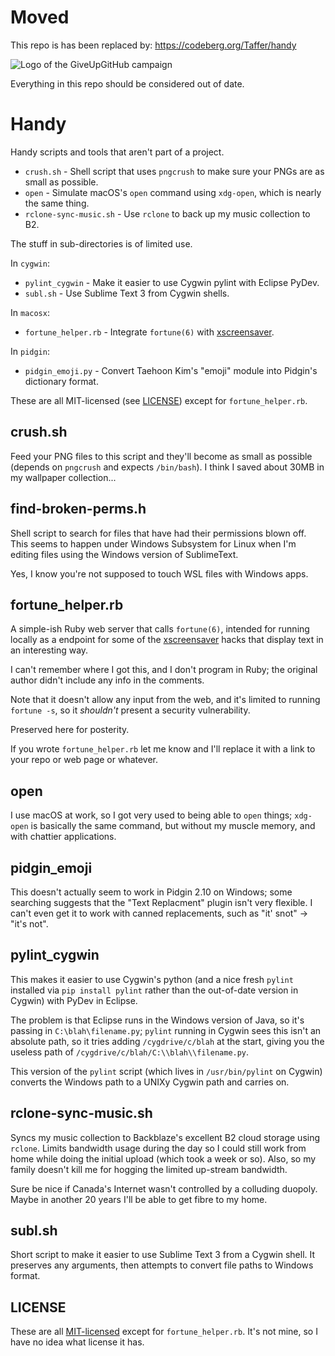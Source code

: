 # Moved

This repo is has been replaced by: https://codeberg.org/Taffer/handy

![Logo of the GiveUpGitHub campaign](https://sfconservancy.org/img/GiveUpGitHub.png)

Everything in this repo should be considered out of date.

# Handy

Handy scripts and tools that aren't part of a project.

* `crush.sh` - Shell script that uses `pngcrush` to make sure your PNGs are as
  small as possible.
* `open` - Simulate macOS's `open` command using `xdg-open`, which is nearly
  the same thing.
* `rclone-sync-music.sh` - Use `rclone` to back up my music collection to B2.

The stuff in sub-directories is of limited use.

In `cygwin`:

* `pylint_cygwin` - Make it easier to use Cygwin pylint with Eclipse PyDev.
* `subl.sh` - Use Sublime Text 3 from Cygwin shells.

In `macosx`:

* `fortune_helper.rb` - Integrate  `fortune(6)` with
  [xscreensaver](https://www.jwz.org/xscreensaver/).

In `pidgin`:

* `pidgin_emoji.py` - Convert Taehoon Kim's "emoji" module into Pidgin's\
  dictionary format.

These are all MIT-licensed (see [LICENSE](LICENSE.md)) except for
`fortune_helper.rb`.

## crush.sh

Feed your PNG files to this script and they'll become as small as possible
(depends on `pngcrush` and expects `/bin/bash`). I think I saved about 30MB in
my wallpaper collection...

## find-broken-perms.h

Shell script to search for files that have had their permissions blown off.
This seems to happen under Windows Subsystem for Linux when I'm editing files
using the Windows version of SublimeText.

Yes, I know you're not supposed to touch WSL files with Windows apps.

## fortune_helper.rb

A simple-ish Ruby web server that calls `fortune(6)`, intended for running
locally as a endpoint for some of the
[xscreensaver](https://www.jwz.org/xscreensaver/) hacks that display text in
an interesting way.

I can't remember where I got this, and I don't program in Ruby; the original
author didn't include any info in the comments.

Note that it doesn't allow any input from the web, and it's limited to running
`fortune -s`, so it *shouldn't* present a security vulnerability.

Preserved here for posterity.

If you wrote `fortune_helper.rb` let me know and I'll replace it with a link
to your repo or web page or whatever.

## open

I use macOS at work, so I got very used to being able to `open` things;
`xdg-open` is basically the same command, but without my muscle memory, and
with chattier applications.

## pidgin_emoji

This doesn't actually seem to work in Pidgin 2.10 on Windows; some searching
suggests that the "Text Replacment" plugin isn't very flexible. I can't even
get it to work with canned replacements, such as "it' snot" -> "it's not".

## pylint_cygwin

This makes it easier to use Cygwin's python (and a nice fresh `pylint`
installed via `pip install pylint` rather than the out-of-date version in
Cygwin) with PyDev in Eclipse.

The problem is that Eclipse runs in the Windows version of Java, so it's
passing in `C:\blah\filename.py`; `pylint` running in Cygwin sees
this isn't an absolute path, so it tries adding `/cygdrive/c/blah`
at the start, giving you the useless path of
`/cygdrive/c/blah/C:\\blah\\filename.py`.

This version of the `pylint` script (which lives in `/usr/bin/pylint` on
Cygwin) converts the Windows path to a UNIXy Cygwin path and carries on.

## rclone-sync-music.sh

Syncs my music collection to Backblaze's excellent B2 cloud storage using
`rclone`. Limits bandwidth usage during the day so I could still work from
home while doing the initial upload (which took a week or so). Also, so my
family doesn't kill me for hogging the limited up-stream bandwidth.

Sure be nice if Canada's Internet wasn't controlled by a colluding duopoly.
Maybe in another 20 years I'll be able to get fibre to my home.

## subl.sh

Short script to make it easier to use Sublime Text 3 from a Cygwin shell. It
preserves any arguments, then attempts to convert file paths to Windows
format.

## LICENSE

These are all [MIT-licensed](LICENSE.md) except for `fortune_helper.rb`. It's
not mine, so I have no idea what license it has.
